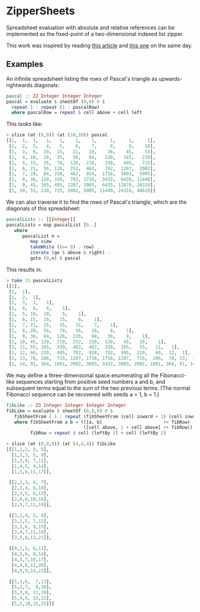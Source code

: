 ZipperSheets
============

Spreadsheet evaluation with absolute and relative references can be implemented as the fixed-point of a two-dimensional indexed list zipper.

This work was inspired by reading [this article](http://blog.emillon.org/posts/2012-10-18-comonadic-life.html) and [this one](http://blog.sigfpe.com/2006/11/from-l-theorem-to-spreadsheet.html) on the same day.

Examples
--------

An infinite spreadsheet listing the rows of Pascal's triangle as upwards-rightwards diagonals:

```Haskell
pascal :: Z2 Integer Integer Integer
pascal = evaluate $ sheetOf (0,0) 0 $
  repeat 1 : repeat (1 : pascalRow)
  where pascalRow = repeat $ cell above + cell left
```

This looks like:

```Haskell
> slice (at (0,0)) (at (10,10)) pascal
[[1,  1,  1,   1,   1,    1,    1,     1,     1,     1], 
 [1,  2,  3,   4,   5,    6,    7,     8,     9,    10], 
 [1,  3,  6,  10,  15,   21,   28,    36,    45,    55], 
 [1,  4, 10,  20,  35,   56,   84,   120,   165,   220], 
 [1,  5, 15,  35,  70,  126,  210,   330,   495,   715], 
 [1,  6, 21,  56, 126,  252,  462,   792,  1287,  2002], 
 [1,  7, 28,  84, 210,  462,  924,  1716,  3003,  5005], 
 [1,  8, 36, 120, 330,  792, 1716,  3432,  6435, 11440], 
 [1,  9, 45, 165, 495, 1287, 3003,  6435, 12870, 24310], 
 [1, 10, 55, 220, 715, 2002, 5005, 11440, 24310, 48620]]
```

We can also traverse it to find the rows of Pascal's triangle, which are the diagonals of this spreadsheet:

```Haskell
pascalLists :: [[Integer]]
pascalLists = map pascalList [0..]
   where
      pascalList n =
         map view .
         takeWhile ((>= 0) . row) .
         iterate (go $ above & right) .
         goto (0,n) $ pascal
```

This results in:

```Haskell
> take 15 pascalLists
[[1],
 [1,  1], 
 [1,  2,  1], 
 [1,  3,  3,   1], 
 [1,  4,  6,   4,    1], 
 [1,  5, 10,  10,    5,    1], 
 [1,  6, 15,  20,   15,    6,    1], 
 [1,  7, 21,  35,   35,   21,    7,    1], 
 [1,  8, 28,  56,   70,   56,   28,    8,    1], 
 [1,  9, 36,  84,  126,  126,   84,   36,    9,    1], 
 [1, 10, 45, 120,  210,  252,  210,  120,   45,   10,    1], 
 [1, 11, 55, 165,  330,  462,  462,  330,  165,   55,   11,   1], 
 [1, 12, 66, 220,  495,  792,  924,  792,  495,  220,   66,  12,  1], 
 [1, 13, 78, 286,  715, 1287, 1716, 1716, 1287,  715,  286,  78, 13,  1], 
 [1, 14, 91, 364, 1001, 2002, 3003, 3432, 3003, 2002, 1001, 364, 91, 14, 1]]
```

We may define a three-dimensional space enumerating all the Fibonacci-like sequences starting from positive seed numbers a and b, and subsequent terms equal to the sum of the two previous terms. (The normal Fibonacci sequence can be recovered with seeds a = 1, b = 1.)

```Haskell
fibLike :: Z3 Integer Integer Integer Integer
fibLike = evaluate $ sheetOf (0,0,0) 0 $
   fibSheetFrom 1 1 : repeat (fibSheetFrom (cell inward + 1) (cell inward))
   where fibSheetFrom a b = (([a, b]                       ++ fibRow) : repeat
                             ([cell above, 1 + cell above] ++ fibRow))
         fibRow = repeat $ cell (leftBy 1) + cell (leftBy 2)
```

```Haskell
> slice (at (0,0,0)) (at (4,4,4)) fibLike
[[[1,1,2, 3, 5],
  [1,2,3, 5, 8],
  [1,3,4, 7,11],
  [1,4,5, 9,14],
  [1,5,6,11,17]],

 [[2,1,3, 4, 7],
  [2,2,4, 6,10],
  [2,3,5, 8,13],
  [2,4,6,10,16],
  [2,5,7,12,19]],

 [[3,1,4, 5, 9],
  [3,2,5, 7,12],
  [3,3,6, 9,15],
  [3,4,7,11,18],
  [3,5,8,13,21]],

 [[4,1,5, 6,11],
  [4,2,6, 8,14],
  [4,3,7,10,17],
  [4,4,8,12,20],
  [4,5,9,14,23]],

 [[5,1,6,  7,13],
  [5,2,7,  9,16],
  [5,3,8, 11,19],
  [5,4,9, 13,22],
  [5,5,10,15,25]]]
```
